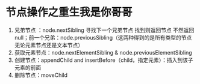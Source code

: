 # 节点操作之重生我是你哥哥

1. 兄弟节点 ：node.nextSibling 寻找下一个兄弟节点 找到则返回节点 不然返回null；前一个兄弟：node.previousSibling（这两种得到的是所有类型的节点 无论元素节点还是文本节点）
2. 获取元素节点：node.nextElementSibling & node.previousElementSibling
2. 创建节点：appendChild and insertBefore（child，指定元素）：插入到该子元素的前面
2. 删除节点：moveChild